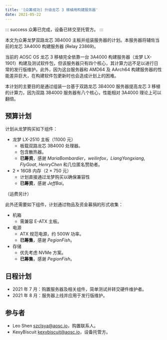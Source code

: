 ```yaml
---
title: '[众筹成功] 升级龙芯 3 移植用构建服务器'
date: 2021-05-22
---
```


::: success
众筹已完成，设备已转交至托管方。
:::

本文为众筹龙梦双路龙芯 3B4000 主板并组装服务器的计划。本服务器将辅佐当前的龙芯 3A4000 构建服务器 (Relay 23869)。

当前的 AOSC OS 龙芯 3 移植完全依靠一台 3A4000 构建服务器（龙梦 LX-1901）构建及测试软件包，但该服务器只有四个核心，其计算力远不足以进行日常的发行版维护。此外，因为这台服务器和 AMD64 及 AArch64 构建服务器的性能差异巨大，在构建软件包更新时也会造成计划上的困难。

本计划的主要目的是通过组装一台基于双路龙芯 3B4000 服务器提高龙芯 3 移植的计算力，因为双路 3B4000 服务器有八个核心，性能相对 3A4000 理论上可以翻倍。

## 预算计划

计划从龙梦购买如下组件：

+ 龙梦 LX-2510 主板（11000 元）
  - 板载双路龙芯 3B4000 处理器。
  - 包含散热器。
  - **已筹资**，感谢 *MariaBombardier*，*weilinfox*，*LiangYongxiang*, *FlyGoat*, *HenryChen* 和几位匿名赞助者。
+ 2 × 16GB 内存（2 × 750 元）
  - 计划直接通过龙梦购买以确保兼容性
  - **已筹资**，感谢 *JeffBai*。

（运费另计）

此外还需要如下组件，计划通过物品及资金募捐的形式收集：

+ 机箱
  - 需兼容 E-ATX 主板。
+ 电源
  - ATX 规范电源，约 500W 功率。
  - **已筹集**，感谢 *PegionFish*。
+ 存储
  - 优先考虑 NVMe 方案。
  - **已筹集**，感谢 *PegionFish*。

## 日程计划

- 2021 年 7 月：购置服务器及相关组件，简单测试并转交硬件维护者。
- 2021 年 8 月：服务器上线并应用于发行版维护。

## 参与者

- Leo Shen <szclsya@aosc.io>，购置联系人。
- KexyBiscuit <kexybiscuit@aosc.io>，设备托管方。
